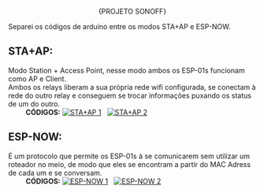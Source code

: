 <p align="center">{PROJETO SONOFF}</p>

Separei os códigos de arduíno entre os modos STA+AP e ESP-NOW.

## STA+AP:
Modo Station + Access Point, nesse modo ambos os ESP-01s funcionam como AP e Client.<br>
Ambos os relays liberam a sua própria rede wifi configurada, se conectam à rede do outro relay e conseguem se trocar informações puxando os status de um do outro.<br>
&nbsp;&nbsp;&nbsp;&nbsp;&nbsp;&nbsp;&nbsp;&nbsp;&nbsp;**CÓDIGOS:** [![STA+AP 1](https://img.shields.io/badge/STA%2BAP%201-blue)](STAAP1.ino)&nbsp;&nbsp;
             [![STA+AP 2](https://img.shields.io/badge/STA%2BAP%202-blue)](STAAP2.ino)


## ESP-NOW: 
É um protocolo que permite os ESP-01s à se comunicarem sem utilizar um roteador no meio, de modo que eles se encontram a partir do MAC Adress de cada um e se conversam.<br>
&nbsp;&nbsp;&nbsp;&nbsp;&nbsp;&nbsp;&nbsp;&nbsp;&nbsp;**CÓDIGOS:** [![ESP-NOW 1](https://img.shields.io/badge/ESP--NOW%201-blue)](ESPNOW1.ino)&nbsp;&nbsp;
             [![ESP-NOW 2](https://img.shields.io/badge/ESP--NOW%202-blue)](ESPNOW2.ino)